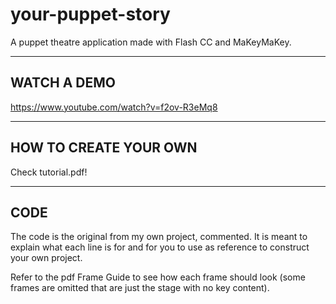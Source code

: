 # your-puppet-story
A puppet theatre application made with Flash CC and MaKeyMaKey.

-----------------------
WATCH A DEMO
-----------------------
https://www.youtube.com/watch?v=f2ov-R3eMq8

-----------------------
HOW TO CREATE YOUR OWN
-----------------------
Check tutorial.pdf!

-----------------------
CODE
-----------------------
The code is the original from my own project, commented. It is meant to explain
what each line is for and for you to use as reference to construct your own project.

Refer to the pdf Frame Guide to see how each frame should look
(some frames are omitted that are just the stage with no key content).
